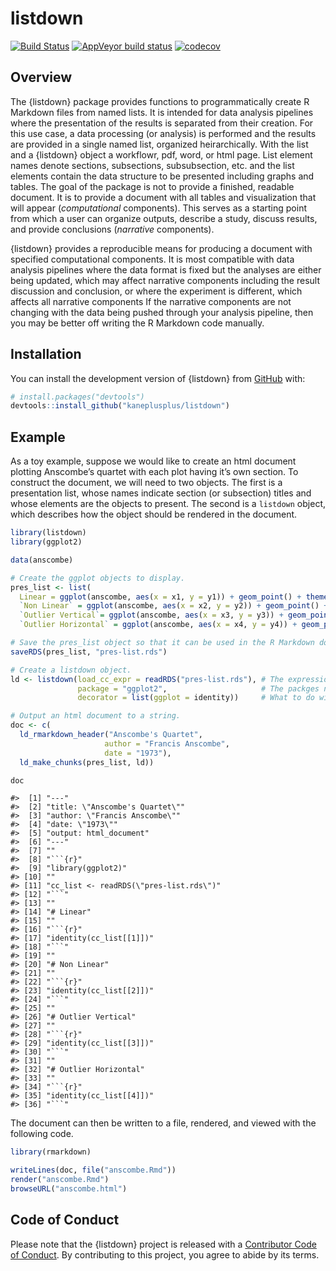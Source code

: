 
<!-- README.md is generated from README.Rmd. Please edit that file -->

# listdown

<!-- badges: start -->

[![Build
Status](https://travis-ci.org/kaneplusplus/listdown.svg?branch=master)](https://travis-ci.org/kaneplusplus/listdown)
[![AppVeyor build
status](https://ci.appveyor.com/api/projects/status/github/kaneplusplus/listdown?branch=master&svg=true)](https://ci.appveyor.com/project/kaneplusplus/listdown)
[![codecov](https://codecov.io/gh/kaneplusplus/listdown/branch/master/graph/badge.svg)](https://codecov.io/gh/kaneplusplus/listdown)
<!-- badges: end -->

## Overview

The {listdown} package provides functions to programmatically create R
Markdown files from named lists. It is intended for data analysis
pipelines where the presentation of the results is separated from their
creation. For this use case, a data processing (or analysis) is
performed and the results are provided in a single named list, organized
heirarchically. With the list and a {listdown} object a workflowr, pdf,
word, or html page. List element names denote sections, subsections,
subsubsection, etc. and the list elements contain the data structure to
be presented including graphs and tables. The goal of the package is not
to provide a finished, readable document. It is to provide a document
with all tables and visualization that will appear (*computational*
components). This serves as a starting point from which a user can
organize outputs, describe a study, discuss results, and provide
conclusions (*narrative* components).

{listdown} provides a reproducible means for producing a document with
specified computational components. It is most compatible with data
analysis pipelines where the data format is fixed but the analyses are
either being updated, which may affect narrative components including
the result discussion and conclusion, or where the experiment is
different, which affects all narrative components If the narrative
components are not changing with the data being pushed through your
analysis pipeline, then you may be better off writing the R Markdown
code manually.

## Installation

<!--
You can install the released version of listdown from [CRAN](https://CRAN.R-project.org) with:

``` r
install.packages("listdown")
```

And the development version from [GitHub](https://github.com/) with:
-->

You can install the development version of {listdown} from
[GitHub](https://github.com/) with:

``` r
# install.packages("devtools")
devtools::install_github("kaneplusplus/listdown")
```

## Example

As a toy example, suppose we would like to create an html document
plotting Anscombe’s quartet with each plot having it’s own section. To
construct the document, we will need to two objects. The first is a
presentation list, whose names indicate section (or subsection) titles
and whose elements are the objects to present. The second is a
`listdown` object, which describes how the object should be rendered in
the document.

``` r
library(listdown)
library(ggplot2)

data(anscombe)

# Create the ggplot objects to display.
pres_list <- list(
  Linear = ggplot(anscombe, aes(x = x1, y = y1)) + geom_point() + theme_bw(),
  `Non Linear` = ggplot(anscombe, aes(x = x2, y = y2)) + geom_point() + theme_bw(),
  `Outlier Vertical`= ggplot(anscombe, aes(x = x3, y = y3)) + geom_point() + theme_bw(),
  `Outlier Horizontal` = ggplot(anscombe, aes(x = x4, y = y4)) + geom_point() + theme_bw())

# Save the pres_list object so that it can be used in the R Markdown document.
saveRDS(pres_list, "pres-list.rds")

# Create a listdown object.
ld <- listdown(load_cc_expr = readRDS("pres-list.rds"), # The expression to load pres_list.
               package = "ggplot2",                     # The packges needed to render plots.
               decorator = list(ggplot = identity))     # What to do with the pres_list elements.

# Output an html document to a string.
doc <- c(
  ld_rmarkdown_header("Anscombe's Quartet",
                     author = "Francis Anscombe",
                     date = "1973"),
  ld_make_chunks(pres_list, ld))

doc
```

    #>  [1] "---"                                  
    #>  [2] "title: \"Anscombe's Quartet\""        
    #>  [3] "author: \"Francis Anscombe\""         
    #>  [4] "date: \"1973\""                       
    #>  [5] "output: html_document"                
    #>  [6] "---"                                  
    #>  [7] ""                                     
    #>  [8] "```{r}"                               
    #>  [9] "library(ggplot2)"                     
    #> [10] ""                                     
    #> [11] "cc_list <- readRDS(\"pres-list.rds\")"
    #> [12] "```"                                  
    #> [13] ""                                     
    #> [14] "# Linear"                             
    #> [15] ""                                     
    #> [16] "```{r}"                               
    #> [17] "identity(cc_list[[1]])"               
    #> [18] "```"                                  
    #> [19] ""                                     
    #> [20] "# Non Linear"                         
    #> [21] ""                                     
    #> [22] "```{r}"                               
    #> [23] "identity(cc_list[[2]])"               
    #> [24] "```"                                  
    #> [25] ""                                     
    #> [26] "# Outlier Vertical"                   
    #> [27] ""                                     
    #> [28] "```{r}"                               
    #> [29] "identity(cc_list[[3]])"               
    #> [30] "```"                                  
    #> [31] ""                                     
    #> [32] "# Outlier Horizontal"                 
    #> [33] ""                                     
    #> [34] "```{r}"                               
    #> [35] "identity(cc_list[[4]])"               
    #> [36] "```"

The document can then be written to a file, rendered, and viewed with
the following code.

``` r
library(rmarkdown)

writeLines(doc, file("anscombe.Rmd"))
render("anscombe.Rmd")
browseURL("anscombe.html")
```

<!-- 
## Example

This is a basic example which shows you how to solve a common problem:


```r
library(listdown)
## basic example code
```
-->

## Code of Conduct

Please note that the {listdown} project is released with a [Contributor
Code of Conduct](CODE_OF_CONDUCT.md). By contributing to this project,
you agree to abide by its terms.
